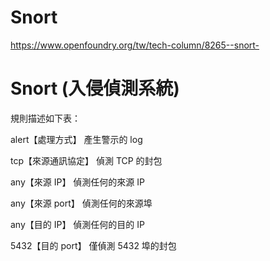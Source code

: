 # Snort

https://www.openfoundry.org/tw/tech-column/8265--snort-

# Snort (入侵偵測系統)

規則描述如下表：

alert【處理方式】	產生警示的 log

tcp【來源通訊協定】	偵測 TCP 的封包

any【來源 IP】	偵測任何的來源 IP

any【來源 port】	偵測任何的來源埠

any【目的 IP】	偵測任何的目的 IP

5432【目的 port】	僅偵測 5432 埠的封包
